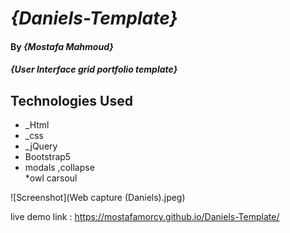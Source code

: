 
# _{Daniels-Template}_

#### By _**{Mostafa Mahmoud}**_

#### _{User Interface grid portfolio template}_

## Technologies Used

* _Html
* _css
* _jQuery
* Bootstrap5
* modals ,collapse  
*owl carsoul

![Screenshot](Web capture (Daniels).jpeg)

live demo link :  https://mostafamorcy.github.io/Daniels-Template/
